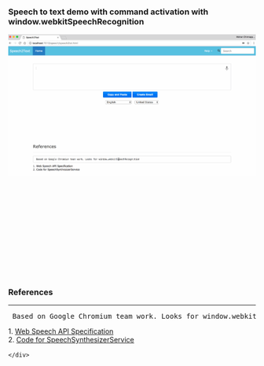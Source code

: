 ### Speech to text demo with command activation  with window.webkitSpeechRecognition 

![Demo1](img/speech2text-1.gif)

<h3 style='padding-top:200px;'>References</h3>
    <hr/>
    <div> <pre> Based on Google Chromium team work. Looks for window.webkitSpeechRecognition</pre> 1. <a target="_blank" href='https://dvcs.w3.org/hg/speech-api/raw-file/tip/speechapi.html'>Web Speech API Specification</a>
      <br/> 2. <a target="_blank" href='https://chromium.googlesource.com/chromiumos/platform/speech_synthesis/+/0.11.241.B/speech_synthesizer_service.cc'>Code for SpeechSynthesizerService</a>

    </div>
